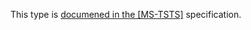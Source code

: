 This type is [documened in the [MS-TSTS]](https://learn.microsoft.com/en-us/openspecs/windows_protocols/ms-tsts/3adaf1a0-f632-4440-aeca-103d9e4097ea) specification.
